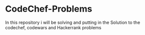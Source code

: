 # CodeChef-Problems
In this repository i will be solving and putting in the Solution to the codechef, codewars and Hackerrank problems
